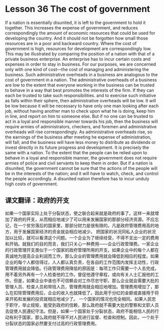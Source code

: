 # Lesson 36 The cost of government 

If a nation is essentially disunited, it is left to the government to hold it together. This increases the expense of government, and reduces correspondingly the amount of economic resources that could be used for developing the country. And it should not be forgotten how small those resources are in a poor and backward country. Where the cost of government is high, resources for development are correspondingly low.
This may be illustrated by comparing the position of a nation with that of a private business enterprise. An enterprise has to incur certain costs and expenses in order to stay in business. For our purposes, we are concerned only with one kind of cost—the cost of managing and administering the business. Such administrative overheads in a business are analogous to the cost of government in a nation. The administrative overheads of a business are low to the extent that everyone working in the business can be trusted to behave in a way that best promotes the interests of the firm. If they can each be trusted to take such responsibilities. and to exercise such initiative as falls within their sphere, then administrative overheads will be low. It will be low because it will be necessary to have only one man looking after each job, without having another man to check upon what he is doing, keep him in line, and report on him to someone else. But if no one can be trusted to act in a loyal and responsible manner towards his job, then the business will require armies of administrators, checkers, and foremen and administrative overheads will rise correspondingly. As administrative overheads rise, so the earnings of the business after meeting he expense of administration, will fall; and the business will have less money to distribute as dividends or invest directly in its future progress and development.
It is precisely the same with a nation. To the extent that the people can be relied upon to behave in a loyal and responsible manner, the government does not require armies of police and civil servants to keep them in order. But if a nation is disunited, the government cannot be sure that the actions of the people will be in the interests of the nation; and it will have to watch, check, and control the people accordingly. A disunited nation therefore has to incur unduly high costs of government.

## 课文翻译：政府的开支

如果一个国家实际上处于分裂状态，使之联合起来就是政府的事了。这样一来就增加了政府的开支，从而相应地减少了可以用来发展国家的那部分经济资源。不应忘记，在一个贫穷落后的国家里，那部分财力是很有限的。凡是政府管理费用高的地方，用于发展国家经济的资金就会相应地减少。
把国家的状况同私人企业的状况加以比较，就可以看清这个问题。一个企业为了继续经营，不得不支出一定的费用和开销。就我们的目的而言，我们只关心一种费用——企业行政管理费。一家企业的行政管理开支类似于一个国家的政府管理所用的开支。如果企业中的每个人都在真诚地为提高企业利润而工作，那么企业的管理费用就会降低到相应的程度。如果企业的每个人都信得过，人人都认真负责，在各自的工作范围内发挥主动性，行政管理费用就会降低。行政管理费用降低的原因是：每项工作只需要一个人去完成，用不着另外再有一个人检查他的工作。督促他遵守章程，或向有关人士汇报他的工作。但是，如果企业中谁也不可信赖会对工作尽忠守职，那么企业就会需要大批的管理人员、检查人员和带班人员，管理费用就会相应地增加。管理费用增加了，那么在扣除管理费用后，企业的收入也就降低了。因此用于分红的金额或直接用于将来开拓和发展的投资就相应地减少了。
一个国家的情况也完全相同。如果人民忠于职守，举止规矩，能受到政府的信赖，那么政府就不需要大批的警察和文职人员去促使人民遵纪守法。但是，如果一个国家处于分裂状态，政府不能相信人民的行动有利于国家，那么政府就不得不对人民进行监督、检查和控制。因此，一个处于分裂状态的国家必然要支付过高的行政管理费用。